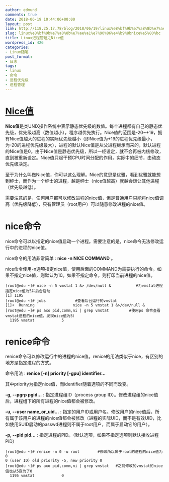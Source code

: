 ```yaml
---
author: edmund
comments: true
date: 2018-06-19 10:44:06+00:00
layout: post
link: http://118.25.17.78/blog/2018/06/19/linux%e8%bf%9b%e7%a8%8b%e7%ae%a1%e7%90%86%e4%b9%8bnice%e5%80%bc/
slug: linux%e8%bf%9b%e7%a8%8b%e7%ae%a1%e7%90%86%e4%b9%8bnice%e5%80%bc
title: Linux进程管理之Nice值
wordpress_id: 426
categories:
- Linux随笔
post_format:
- 日志
tags:
- linux
- 命令
- 进程优先级
- 进程管理
---
```


# [Nice值](https://en.wikipedia.org/wiki/Nice_(Unix))




**Nice值**是类UNIX操作系统中表示静态优先级的数值。每个进程都有自己的静态优先级，优先级越高（数值越小），程序越优先执行。Nice值的范围是-20~+19，拥有Nice值越大的进程的实际优先级越小（即Nice值为+19的进程优先级最小，为-20的进程优先级最大），进程的默认Nice值是从父进程继承而来的，默认进程的Nice值是0。由于Nice值是静态优先级，所以一经设定，就不会再被内核修改，直到被重新设定。Nice值只起干预CPU时间分配的作用，实际中的细节，由动态优先级决定。




至于为什么叫做Nice值，你可以这么理解。Nice的意思是优雅，看到优雅就能想到绅士，而作为一个绅士的进程，越是绅士（nice值越高）就越会谦让其他进程（优先级越低）。




需要注意的是，任何用户都可以修改进程的nice值，但是普通用户只能将nice值调高（优先级降低），只有管理员（root用户）可以随意修改进程的nice值。







# nice命令




nice命令可以以指定的nice值启动一个进程。需要注意的是，nice命令无法修改运行中的进程的nice值。




nice命令的用法非常简单 : **nice -n NICE COMMAND** 。




nice命令使用-n选项指定nice值，使用后面的COMMAND为需要执行的命令。如果不指定nice值，则默认为10。如果不指定命令，则打印当前进程的nice值。



    
    [root@edu ~]# nice -n 5 vmstat 1 &> /dev/null &           #为vmstat进程指定nice值为5并后台启动
    [1] 1195
    [root@edu ~]# jobs             #查看后台运行的vmstat
    [1]+  Running                 nice -n 5 vmstat 1 &>/dev/null &
    [root@edu ~]# ps axo pid,comm,ni | grep vmstat         #使用ps 命令查看vmstat进程的nice值，发现nice值为5）
      1195 vmstat            5
    







# renice命令




renice命令可以修改运行中的进程的nice值。renice的用法类似于nice，有区别的地方是指定进程的方式。




命令用法 : **renice [-n] priority [-gpu] identifier...**




其中priority为指定nice值，而identifier随着选项的不同而改变。




**-g, --pgrp pgid...** : 指定进程组ID（process group ID）。修改进程组的nice值后，进程组下的所有进程的nice值都会被修改。




**-u, --user name_or_uid...** : 指定的用户ID或用户名。修改用户的nice值后，所有属于该用户的进程的nice值都会被修改（进程的实际UID，而不是有效UID，比如使用SUID启动的passwd进程则不属于root用户，而属于启动它的用户）。




**-p, --pid pid...** : 指定进程的PID。（默认选项，如果不指定选项则默认接收进程PID）



    
    [root@edu ~]# renice -n 0 -u root        #修改所以属于root的进程的nice值为0
    0 (user ID) old priority -5, new priority 0
    [root@edu ~]# ps axo pid,comm,ni | grep vmstat   #之前修改的vmstat的nice值也从5变为了0
      1195 vmstat            0
    












